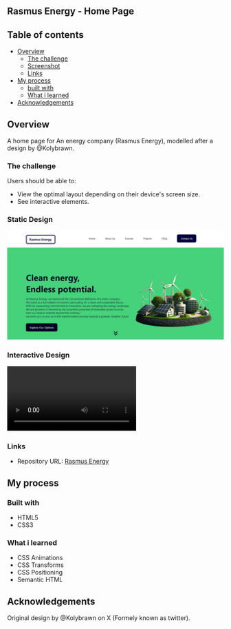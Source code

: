 ## Rasmus Energy - Home Page


## Table of contents

- [Overview](#overview)
  - [The challenge](#the-challenge)
  - [Screenshot](#screenshot)
  - [Links](#links)
- [My process](#my-process)
  - [built with](#built-with)
  - [What i learned](#what-i-learned)
- [Acknowledgements](#acknowledgements)


## Overview

  A home page for An energy company (Rasmus Energy), modelled after a design by @Kolybrawn.

### The challenge

Users should be able to:

- View the optimal layout depending on their device's screen size.
- See interactive elements.

### Static Design

![Design](./Images/screenshot%20rasmus%20energy.png)

### Interactive Design

![Design](Screen%20Recording%20(12-31-2023%203-46-15%20PM).mp4)


### Links

- Repository URL: [Rasmus Energy](https://github.com/Muhdal-Amin/rasmus_energy)

## My process

### Built with

- HTML5
- CSS3

### What i learned

- CSS Animations
- CSS Transforms
- CSS Positioning
- Semantic HTML

## Acknowledgements

Original design by @Kolybrawn on X (Formely known as twitter).